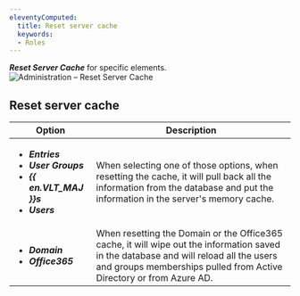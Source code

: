 ```yaml
---
eleventyComputed:
  title: Reset server cache
  keywords:
  - Roles
---
```

***Reset Server Cache*** for specific elements.  
![Administration – Reset Server Cache](https://webdevolutions.azureedge.net/docs/en/server/ServerOp8039.png)

## Reset server cache
| Option                                                                                                                        | Description |
|-------------------------------------------------------------------------------------------------------------------------------|-------------|
| <ul><li>***Entries***<br></li><li>***User Groups***<br></li><li>***{{ en.VLT_MAJ }}s***<br></li><li>***Users***<br></li></ul> | When selecting one of those options, when resetting the cache, it will pull back all the information from the database and put the information in the server's memory cache. |
| <ul><li>***Domain***<br></li><li>***Office365***<br></li></ul>                                                                | When resetting the Domain or the Office365 cache, it will wipe out the information saved in the database and will reload all the users and groups memberships pulled from Active Directory or from Azure AD. |
